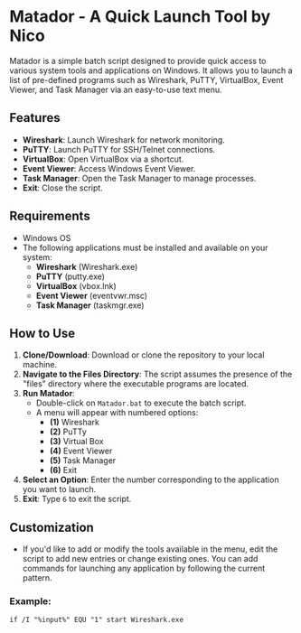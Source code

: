 # Matador - A Quick Launch Tool by Nico

Matador is a simple batch script designed to provide quick access to various system tools and applications on Windows. It allows you to launch a list of pre-defined programs such as Wireshark, PuTTY, VirtualBox, Event Viewer, and Task Manager via an easy-to-use text menu.

## Features
- **Wireshark**: Launch Wireshark for network monitoring.
- **PuTTY**: Launch PuTTY for SSH/Telnet connections.
- **VirtualBox**: Open VirtualBox via a shortcut.
- **Event Viewer**: Access Windows Event Viewer.
- **Task Manager**: Open the Task Manager to manage processes.
- **Exit**: Close the script.

## Requirements
- Windows OS
- The following applications must be installed and available on your system:
  - **Wireshark** (Wireshark.exe)
  - **PuTTY** (putty.exe)
  - **VirtualBox** (vbox.lnk)
  - **Event Viewer** (eventvwr.msc)
  - **Task Manager** (taskmgr.exe)

## How to Use

1. **Clone/Download**: Download or clone the repository to your local machine.
2. **Navigate to the Files Directory**: The script assumes the presence of the "files" directory where the executable programs are located.
3. **Run Matador**:
   - Double-click on `Matador.bat` to execute the batch script.
   - A menu will appear with numbered options:
     - **(1)** Wireshark
     - **(2)** PuTTy
     - **(3)** Virtual Box
     - **(4)** Event Viewer
     - **(5)** Task Manager
     - **(6)** Exit
4. **Select an Option**: Enter the number corresponding to the application you want to launch.
5. **Exit**: Type `6` to exit the script.

## Customization

- If you'd like to add or modify the tools available in the menu, edit the script to add new entries or change existing ones. You can add commands for launching any application by following the current pattern.

### Example:

```batch
if /I "%input%" EQU "1" start Wireshark.exe
